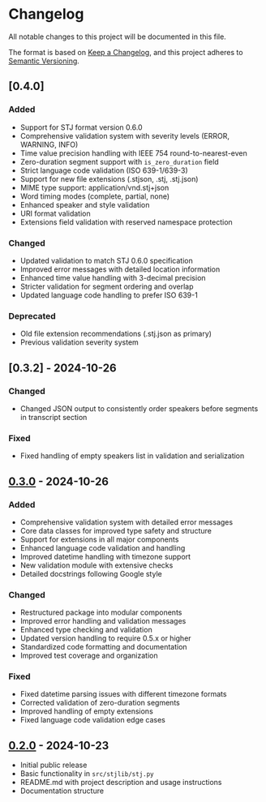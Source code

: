 # Changelog

All notable changes to this project will be documented in this file.

The format is based on [Keep a Changelog](https://keepachangelog.com/en/1.0.0/),
and this project adheres to [Semantic Versioning](https://semver.org/spec/v2.0.0.html).

## [0.4.0]

### Added

- Support for STJ format version 0.6.0
- Comprehensive validation system with severity levels (ERROR, WARNING, INFO)
- Time value precision handling with IEEE 754 round-to-nearest-even
- Zero-duration segment support with `is_zero_duration` field
- Strict language code validation (ISO 639-1/639-3)
- Support for new file extensions (.stjson, .stj, .stj.json)
- MIME type support: application/vnd.stj+json
- Word timing modes (complete, partial, none)
- Enhanced speaker and style validation
- URI format validation
- Extensions field validation with reserved namespace protection

### Changed

- Updated validation to match STJ 0.6.0 specification
- Improved error messages with detailed location information
- Enhanced time value handling with 3-decimal precision
- Stricter validation for segment ordering and overlap
- Updated language code handling to prefer ISO 639-1

### Deprecated

- Old file extension recommendations (.stj.json as primary)
- Previous validation severity system

## [0.3.2] - 2024-10-26

### Changed

- Changed JSON output to consistently order speakers before segments in transcript section

### Fixed

- Fixed handling of empty speakers list in validation and serialization

## [0.3.0] - 2024-10-26

### Added

- Comprehensive validation system with detailed error messages
- Core data classes for improved type safety and structure
- Support for extensions in all major components
- Enhanced language code validation and handling
- Improved datetime handling with timezone support
- New validation module with extensive checks
- Detailed docstrings following Google style

### Changed

- Restructured package into modular components
- Improved error handling and validation messages
- Enhanced type checking and validation
- Updated version handling to require 0.5.x or higher
- Standardized code formatting and documentation
- Improved test coverage and organization

### Fixed

- Fixed datetime parsing issues with different timezone formats
- Corrected validation of zero-duration segments
- Improved handling of empty extensions
- Fixed language code validation edge cases

## [0.2.0] - 2024-10-23

- Initial public release
- Basic functionality in `src/stjlib/stj.py`
- README.md with project description and usage instructions
- Documentation structure

[0.3.0]: https://github.com/yaniv-golan/stjlib/compare/v0.2.0...v0.3.0
[0.2.0]: https://github.com/yaniv-golan/stjlib/releases/tag/v0.2.0
